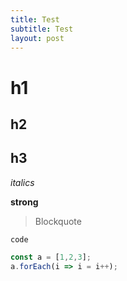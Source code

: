 ```yaml
---
title: Test
subtitle: Test
layout: post
---
```

# h1

## h2

## h3

*italics*

**strong**

> Blockquote

``code``

```JavaScript
const a = [1,2,3];
a.forEach(i => i = i++);
```
